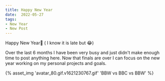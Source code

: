 ```yaml
---
title: Happy New Year
date:  2022-05-27
tags:
- New Year
- New Post
--- 
```


Happy New Year🎊  ( I know it is late but 😂)

<!-- excerpt -->

Over the last 6 months I have been very busy and just didn't make enough time
to post anything here. Now that finals are over I can focus on the new year working
on my personal projects and goals.

{% asset_img 'avatar_80.gif.v1621230767.gif' 'BBW vs BBC vs BBW' %}
